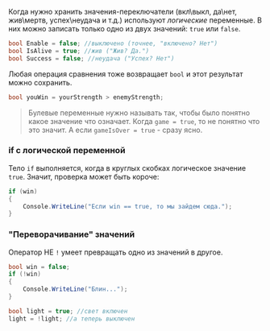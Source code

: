 Когда нужно хранить значения-переключатели (вкл\выкл, да\нет, жив\мертв, успех\неудача и т.д.) используют *логические* переменные. В них можно записать только одно из двух значений: `true` или `false`.

```csharp
bool Enable = false; //выключено (точнее, "включено? Нет")
bool IsAlive = true; //жив ("Жив? Да.")
bool Success = false; //неудача ("Успех? Нет")
```
Любая операция сравнения тоже возвращает `bool` и этот результат можно сохранить.
```csharp
bool youWin = yourStrength > enemyStrength;
```
>Булевые переменные нужно называть так, чтобы было понятно какое значение что означает. Когда `game = true`, то не понятно что это значит. А если `gameIsOver = true` - сразу ясно. 
### if с логической переменной
Тело `if` выполняется, когда в круглых скобках логическое значение `true`. Значит, проверка может быть короче:
```csharp
if (win)
{
    Console.WriteLine("Если win == true, то мы зайдем сюда.");
}
```
### "Переворачивание" значений

Оператор НЕ `!` умеет превращать одно из значений в другое.
```csharp
bool win = false;
if (!win)
{
    Console.WriteLine("Блин...");
}
```
```csharp
bool light = true; //свет включен
light = !light; //а теперь выключен
```
